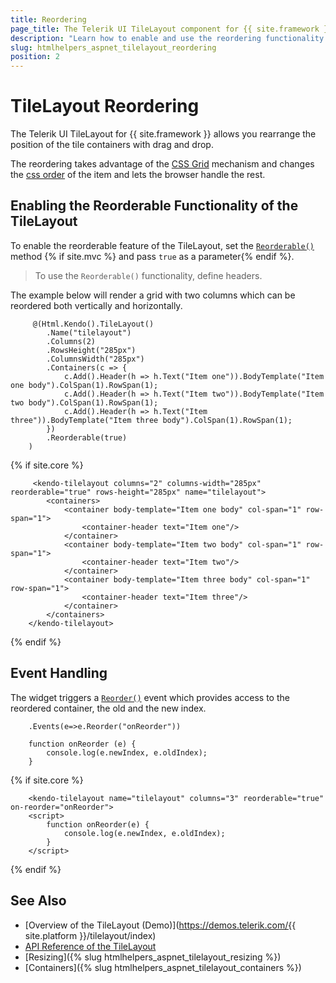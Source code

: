 ```yaml
---
title: Reordering
page_title: The Telerik UI TileLayout component for {{ site.framework }} Documentation | TileLayout reordering 
description: "Learn how to enable and use the reordering functionality of the Telerik UI TileLayout component for {{ site.framework }}."
slug: htmlhelpers_aspnet_tilelayout_reordering
position: 2
---
```


# TileLayout Reordering

The Telerik UI TileLayout for {{ site.framework }} allows you rearrange the position of the tile containers with drag and drop. 

The reordering takes advantage of the [CSS Grid](https://css-tricks.com/snippets/css/complete-guide-grid/) mechanism and changes the [css order](https://www.w3schools.com/cssref/css3_pr_order.asp) of the item and lets the browser handle the rest.

## Enabling the Reorderable Functionality of the TileLayout

To enable the reorderable feature of the TileLayout, set the [`Reorderable()`](/api/Kendo.Mvc.UI.Fluent/TileLayoutBuilder#reorderable) method {% if site.mvc %}
and pass `true` as a parameter{% endif %}.

> To use the `Reorderable()` functionality, define headers.

The example below will render a grid with two columns which can be reordered both vertically and horizontally.


```HtmlHelper
     @(Html.Kendo().TileLayout()
        .Name("tilelayout")
        .Columns(2)
        .RowsHeight("285px")
        .ColumnsWidth("285px")
        .Containers(c => {
            c.Add().Header(h => h.Text("Item one")).BodyTemplate("Item one body").ColSpan(1).RowSpan(1);
            c.Add().Header(h => h.Text("Item two")).BodyTemplate("Item two body").ColSpan(1).RowSpan(1);
            c.Add().Header(h => h.Text("Item three")).BodyTemplate("Item three body").ColSpan(1).RowSpan(1);
        })
        .Reorderable(true)
    )
```
{% if site.core %}
```TagHelper
     <kendo-tilelayout columns="2" columns-width="285px" reorderable="true" rows-height="285px" name="tilelayout">
        <containers>
            <container body-template="Item one body" col-span="1" row-span="1">
                <container-header text="Item one"/>
            </container>
            <container body-template="Item two body" col-span="1" row-span="1">
                <container-header text="Item two"/>
            </container>
            <container body-template="Item three body" col-span="1" row-span="1">
                <container-header text="Item three"/>
            </container>
        </containers>
    </kendo-tilelayout>   
```
{% endif %}

## Event Handling

The widget triggers a [`Reorder()`](/api/Kendo.Mvc.UI.Fluent/TileLayoutEventBuilder#reordersystemstring) event which provides access to the reordered container, the old and the new index.

```HtmlHelper
    .Events(e=>e.Reorder("onReorder"))
    
    function onReorder (e) {
        console.log(e.newIndex, e.oldIndex);
    }
```
{% if site.core %}
```TagHelper
    <kendo-tilelayout name="tilelayout" columns="3" reorderable="true" on-reorder="onReorder">
    <script>
        function onReorder(e) {
            console.log(e.newIndex, e.oldIndex);
        }
    </script>
```
{% endif %}

## See Also

* [Overview of the TileLayout (Demo)](https://demos.telerik.com/{{ site.platform }}/tilelayout/index)
* [API Reference of the TileLayout](/api/tilelayout)
* [Resizing]({% slug htmlhelpers_aspnet_tilelayout_resizing %})
* [Containers]({% slug htmlhelpers_aspnet_tilelayout_containers %})
